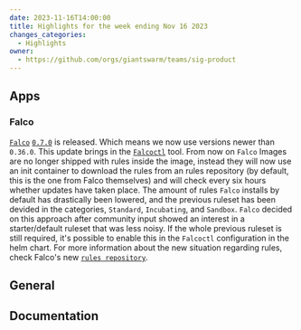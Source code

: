 ```yaml
---
date: 2023-11-16T14:00:00
title: Highlights for the week ending Nov 16 2023
changes_categories:
  - Highlights
owner:
  - https://github.com/orgs/giantswarm/teams/sig-product
---
```

## Apps

### Falco

[`Falco`](https://github.com/giantswarm/falco-app) [`0.7.0`](https://github.com/giantswarm/falco-app/releases/tag/v0.7.0) is released. Which means we now use versions newer than `0.36.0`. This update brings in the [`Falcoctl`](https://github.com/falcosecurity/falcoctl) tool. From now on `Falco` Images are no longer shipped with rules inside the image, instead they will now use an init container to download the rules from an rules repository (by default, this is the one from Falco themselves) and will check every six hours whether updates have taken place.
The amount of rules `Falco` installs by default has drastically been lowered, and the previous ruleset has been devided in the categories, `Standard`, `Incubating`, and `Sandbox`. `Falco` decided on this approach after community input showed an interest in a starter/default ruleset that was less noisy. 
If the whole previous ruleset is still required, it's possible to enable this in the `Falcoctl` configuration in the helm chart. For more information about the new situation regarding rules, check Falco's new [`rules repository`](https://github.com/falcosecurity/rules). 

## General

## Documentation



